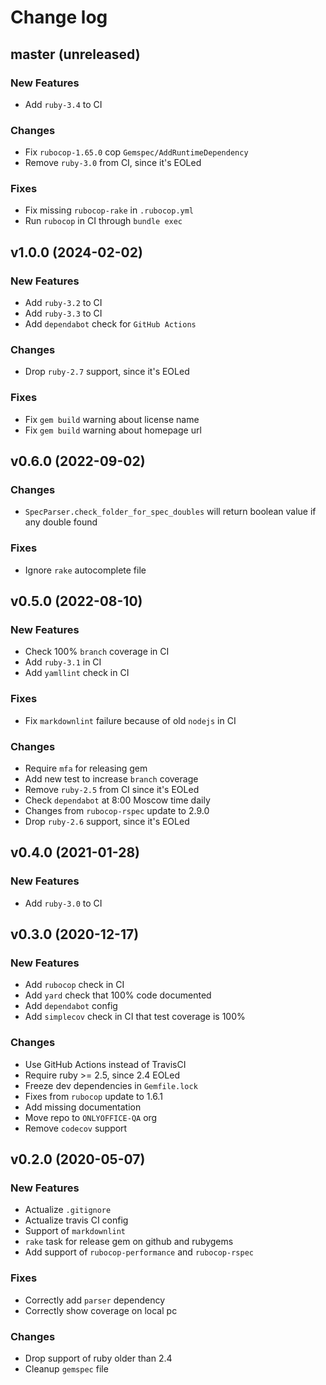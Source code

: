 # Change log

## master (unreleased)

### New Features

* Add `ruby-3.4` to CI

### Changes

* Fix `rubocop-1.65.0` cop `Gemspec/AddRuntimeDependency`
* Remove `ruby-3.0` from CI, since it's EOLed

### Fixes

* Fix missing `rubocop-rake` in `.rubocop.yml`
* Run `rubocop` in CI through `bundle exec`

## v1.0.0 (2024-02-02)

### New Features

* Add `ruby-3.2` to CI
* Add `ruby-3.3` to CI
* Add `dependabot` check for `GitHub Actions`

### Changes

* Drop `ruby-2.7` support, since it's EOLed

### Fixes

* Fix `gem build` warning about license name
* Fix `gem build` warning about homepage url

## v0.6.0 (2022-09-02)

### Changes

* `SpecParser.check_folder_for_spec_doubles` will return boolean value
  if any double found

### Fixes

* Ignore `rake` autocomplete file

## v0.5.0 (2022-08-10)

### New Features

* Check 100% `branch` coverage in CI
* Add `ruby-3.1` in CI
* Add `yamllint` check in CI

### Fixes

* Fix `markdownlint` failure because of old `nodejs` in CI

### Changes

* Require `mfa` for releasing gem
* Add new test to increase `branch` coverage
* Remove `ruby-2.5` from CI since it's EOLed
* Check `dependabot` at 8:00 Moscow time daily
* Changes from `rubocop-rspec` update to 2.9.0
* Drop `ruby-2.6` support, since it's EOLed

## v0.4.0 (2021-01-28)

### New Features

* Add `ruby-3.0` to CI

## v0.3.0 (2020-12-17)

### New Features

* Add `rubocop` check in CI
* Add `yard` check that 100% code documented
* Add `dependabot` config
* Add `simplecov` check in CI that test coverage is 100%

### Changes

* Use GitHub Actions instead of TravisCI
* Require ruby >= 2.5, since 2.4 EOLed
* Freeze dev dependencies in `Gemfile.lock`
* Fixes from `rubocop` update to 1.6.1
* Add missing documentation
* Move repo to `ONLYOFFICE-QA` org
* Remove `codecov` support

## v0.2.0 (2020-05-07)

### New Features

* Actualize `.gitignore`
* Actualize travis CI config
* Support of `markdownlint`
* `rake` task for release gem on github and rubygems
* Add support of `rubocop-performance` and `rubocop-rspec`

### Fixes

* Correctly add `parser` dependency
* Correctly show coverage on local pc

### Changes

* Drop support of ruby older than 2.4
* Cleanup `gemspec` file
